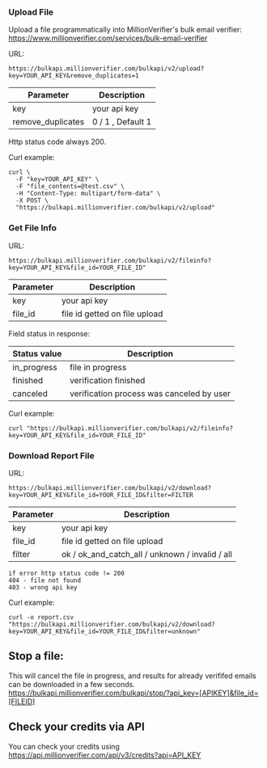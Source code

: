 ### Upload File
Upload a file programmatically into MillionVerifier's bulk email verifier: https://www.millionverifier.com/services/bulk-email-verifier


URL:
```
https://bulkapi.millionverifier.com/bulkapi/v2/upload?key=YOUR_API_KEY&remove_duplicates=1
```

Parameter         | Description
----------------- | -------------
key               | your api key
remove_duplicates | 0 / 1 , Default 1


Http status code always 200.


Curl example:
```
curl \
  -F "key=YOUR_API_KEY" \
  -F "file_contents=@test.csv" \
  -H "Content-Type: multipart/form-data" \
  -X POST \
  "https://bulkapi.millionverifier.com/bulkapi/v2/upload"
```


### Get File Info

URL:
```
https://bulkapi.millionverifier.com/bulkapi/v2/fileinfo?key=YOUR_API_KEY&file_id=YOUR_FILE_ID"
```


Parameter  | Description
---------- | -------------
key        | your api key
file_id    | file id getted on file upload


Field status in response:

Status value | Description
------------ | -------------
in_progress  | file in progress
finished     | verification finished
canceled     | verification process was canceled by user


Curl example:
```
curl "https://bulkapi.millionverifier.com/bulkapi/v2/fileinfo?key=YOUR_API_KEY&file_id=YOUR_FILE_ID"
```


### Download Report File

URL:
```
https://bulkapi.millionverifier.com/bulkapi/v2/download?key=YOUR_API_KEY&file_id=YOUR_FILE_ID&filter=FILTER
```


Parameter  | Description
---------- | -------------
key        | your api key
file_id    | file id getted on file upload
filter     | ok / ok_and_catch_all / unknown / invalid / all 


    if error http status code != 200
    404 - file not found
    403 - wrong api key


Curl example:
```
curl -o report.csv "https://bulkapi.millionverifier.com/bulkapi/v2/download?key=YOUR_API_KEY&file_id=YOUR_FILE_ID&filter=unknown"
```

## Stop a file: 
This will cancel the file in progress, and results for already verififed emails can be downloaded in a few seconds.
https://bulkapi.millionverifier.com/bulkapi/stop/?api_key=[APIKEY]&file_id=[FILEID]

## Check your credits via API
You can check your credits using https://api.millionverifier.com/api/v3/credits?api=API_KEY
